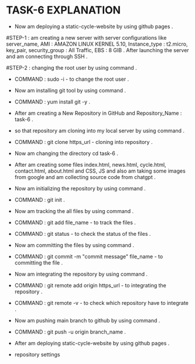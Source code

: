 # TASK-6 EXPLANATION 

- Now am deploying a static-cycle-website by using github pages .

#STEP-1 : am creating a new server with server configurations like server_name, AMI : AMAZON LINUX KERNEL 5.10, Instance_type : t2.micro, key_pair, security_group : All Traffic, EBS : 8 GIB . After launching the server and am connecting through SSH .

#STEP-2 : changing the root user by using command .

- COMMAND : sudo -i - to change the root user .

- Now am installing git tool by using command .

- COMMAND : yum install git -y .

- After am creating a New Repository in GitHub and Repository_Name : task-6 .

- so that repository am cloning into my local server by using command .

- COMMAND : git clone https_url - cloning into repository .

- Now am changing the directory   cd task-6 .

- After am creating some files index.html, news.html, cycle.html, contact.html, about.html and CSS, JS and also am taking some images from google and am collecting source code from chatgpt .

- Now am initializing the repository by using command .

- COMMAND : git init .

- Now am tracking the all files by using command .

- COMMAND : git add file_name - to track the files .

- COMMAND : git status - to check the status of the files .

- Now am committing the files by using command .

- COMMAND : git commit -m "commit message" file_name - to committing the file .

- Now am integrating the repository by using command .

- COMMAND : git remote add origin https_url - to integrating the repository .

- COMMAND : git remote -v - to check which repository have to integrate .

- Now am pushing main branch to github by using command .

- COMMAND : git push -u origin branch_name .

- After am deploying static-cycle-website by using github pages .

- repository settings 
